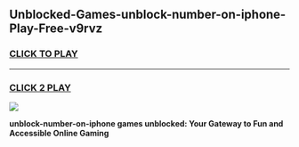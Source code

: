 
## Unblocked-Games-unblock-number-on-iphone-Play-Free-v9rvz
<h3>
<a href="https://premium76.site?title=unblock-number-on-iphone&ref=12A">CLICK TO PLAY</a></h3>
<hr>

<h3>
<a href="https://premium76.site?title=unblock-number-on-iphone&ref=12A">CLICK 2 PLAY</a>
  
</h3>

<a href="https://premium76.site?title=unblock-number-on-iphone&ref=12A"><img src="https://clearcache.store/games.png"></a>


**unblock-number-on-iphone games unblocked: Your Gateway to Fun and Accessible Online Gaming**
